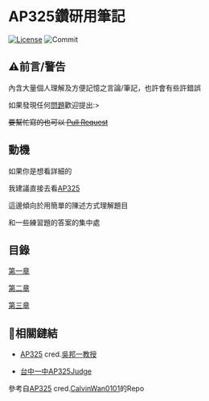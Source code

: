 
# AP325鑽研用筆記

[![License](https://img.shields.io/github/license/Dai-Son/Note-For-AP325?style=for-the-badge&logo=appveyor)](./LICENSE)
![Commit](https://img.shields.io/github/commit-activity/m/Dai-Son/Note-For-AP325?style=for-the-badge&logo=appveyor)

## ⚠前言/警告
內含大量個人理解及方便記憶之言論/筆記，也許會有些許錯誤

如果發現任何[問題](https://github.com/Dai-Son/Note-For-AP325/issues/new)歡迎提出:> 

~~要幫忙寫的也可以 [Pull Request](https://github.com/Dai-Son/Note-For-AP325/pulls)~~
## 動機
如果你是想看詳細的

我建議直接去看[AP325](https://drive.google.com/drive/u/0/folders/10hZCMHH0YgsfguVZCHU7EYiG8qJE5f-m)

這邊傾向於用簡單的陳述方式理解題目

和一些練習題的答案的集中處
## 目錄

[第一章](https://github.com/Dai-Son/Note-For-AP325/tree/main/第一章#第一章)

[第二章](https://github.com/Dai-Son/Note-For-AP325/tree/main/第二章#第二章)

[第三章](https://github.com/Dai-Son/Note-For-AP325/tree/main/第三章#第三章)

## 🔗相關鏈結
* [AP325](https://drive.google.com/drive/u/0/folders/10hZCMHH0YgsfguVZCHU7EYiG8qJE5f-m) cred.[吳邦一教授](https://www.facebook.com/bangye.wu)

* [台中一中AP325Judge](https://judge.tcirc.tw/Problems?tabid=AP325#tab03)

參考自[AP325](https://github.com/CalvinWan0101/AP325) cred.[CalvinWan0101](https://github.com/CalvinWan0101)的Repo